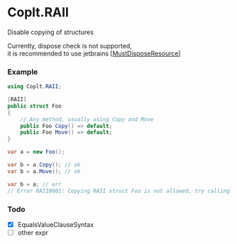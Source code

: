 # Coplt.RAII

Disable copying of structures

Currently, dispose check is not supported,  
it is recommended to use jetbrains [[MustDisposeResource](https://www.jetbrains.com/help/rider/Reference__Code_Annotation_Attributes.html#MustDisposeResourceAttribute)]

### Example

```csharp
using Coplt.RAII;

[RAII]
public struct Foo
{
    // Any method, usually using Copy and Move
    public Foo Copy() => default;
    public Foo Move() => default;
}

var a = new Foo();

var b = a.Copy(); // ok
var b = a.Move(); // ok

var b = a; // err
// Error RAII0001: Copying RAII struct Foo is not allowed, try calling a method that returns Foo to get a copy
```

### Todo
- [x] EqualsValueClauseSyntax
- [ ] other expr
